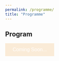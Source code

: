 ```yaml
---
permalink: /programme/
title: "Programme"
---
```

<html>
<head>
<link rel="stylesheet" href="https://cdnjs.cloudflare.com/ajax/libs/font-awesome/4.7.0/css/font-awesome.min.css">
<meta name="viewport" content="width=device-width, initial-scale=1">
<style>
.buttonload {
  background-color: #faebd7; 
  border: none; /* Remove borders */
  color: white; /* White text */
  padding: 12px 24px; /* Some padding */
  font-size: 16px; /* Set a font-size */
}

/* Add a right margin to each icon */
.fa {
  margin-left: -12px;
  margin-right: 8px;
}
</style>
</head>
<body>

<h2>Program</h2>

<button class="buttonload">
  <i class="fa fa-circle-o-notch fa-spin"></i>Coming Soon...
</button>

</body>
</html>
